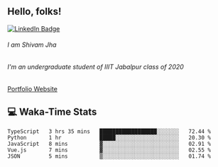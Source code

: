 
## Hello, folks!

[![LinkedIn Badge](https://img.shields.io/badge/LinkedIn-Profile-informational?style=flat&logo=linkedin&logoColor=white&color=0D76A8)](https://www.linkedin.com/in/shivam-jha-bb44a4200/)

###### I am Shivam Jha
###### I'm an undergraduate student of IIIT Jabalpur class of 2020

<a href="https://shivamjhaa.github.io/ShivamJha/" target="blank">Portfolio Website</a>

## 💻 Waka-Time Stats
<!--START_SECTION:waka-->

```text
TypeScript   3 hrs 35 mins   ██████████████████░░░░░░░   72.44 %
Python       1 hr            █████░░░░░░░░░░░░░░░░░░░░   20.30 %
JavaScript   8 mins          ▓░░░░░░░░░░░░░░░░░░░░░░░░   02.91 %
Vue.js       7 mins          ▓░░░░░░░░░░░░░░░░░░░░░░░░   02.55 %
JSON         5 mins          ▒░░░░░░░░░░░░░░░░░░░░░░░░   01.74 %
```

<!--END_SECTION:waka-->


<br>


<!---
ShivamJhaa/ShivamJhaa is a ✨ special ✨ repository because its `README.md` (this file) appears on your GitHub profile.
You can click the Preview link to take a look at your changes.
--->
